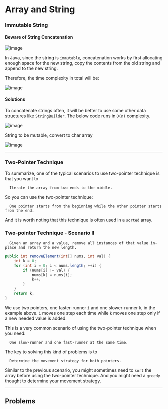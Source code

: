 # Array and String

### Immutable String

#### Beware of String Concatenation

![image](https://user-images.githubusercontent.com/35042430/209711554-1943c026-bcc5-4644-98e4-390f3344b1e2.png)

In Java, since the string is ```immutable```, concatenation works by first allocating enough space for the new string, copy the contents from the old string and append to the new string.

Therefore, the time complexity in total will be:

![image](https://user-images.githubusercontent.com/35042430/209711589-fb1d8c28-9a00-42b5-964d-599d1dbd44c8.png)

#### Solutions

To concatenate strings often, it will be better to use some other data structures like ```StringBuilder```. The below code runs in ```O(n)``` complexity.

![image](https://user-images.githubusercontent.com/35042430/209711635-dd26308d-4f07-4f6a-af9d-15e1010ab5bf.png)

String to be mutable, convert to char array

![image](https://user-images.githubusercontent.com/35042430/209711718-1ec73b82-10b4-4543-b72b-280cd1151fb0.png)

---

### Two-Pointer Technique

To summarize, one of the typical scenarios to use two-pointer technique is that you want to

      Iterate the array from two ends to the middle.

So you can use the two-pointer technique:

      One pointer starts from the beginning while the other pointer starts from the end.

And it is worth noting that this technique is often used in a ```sorted``` array.

### Two-pointer Technique - Scenario II

      Given an array and a value, remove all instances of that value in-place and return the new length.
      
```Java
public int removeElement(int[] nums, int val) {
    int k = 0;
    for (int i = 0; i < nums.length; ++i) {
        if (nums[i] != val) {
            nums[k] = nums[i];
            k++;
        }
    }
    return k;
}
```

We use two pointers, one faster-runner ```i``` and one slower-runner ```k```, in the example above. ```i``` moves one step each time while ```k``` moves one step only if a new needed value is added.

This is a very common scenario of using the two-pointer technique when you need:

      One slow-runner and one fast-runner at the same time.

The key to solving this kind of problems is to

      Determine the movement strategy for both pointers.

Similar to the previous scenario, you might sometimes need to ```sort``` the array before using the two-pointer technique. And you might need a ```greedy``` thought to determine your movement strategy.

---

## Problems
